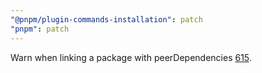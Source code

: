 ```yaml
---
"@pnpm/plugin-commands-installation": patch
"pnpm": patch
---
```


Warn when linking a package with peerDependencies [615](https://github.com/pnpm/pnpm/issues/615).
